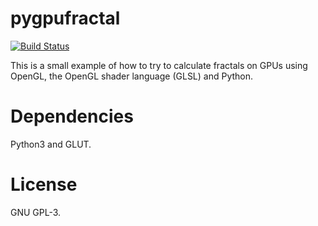 # pygpufractal
[![Build Status](https://travis-ci.org/johndoe31415/pygpufractal.svg?branch=master)](https://travis-ci.org/johndoe31415/pygpufractal)

This is a small example of how to try to calculate fractals on GPUs using
OpenGL, the OpenGL shader language (GLSL) and Python.

# Dependencies
Python3 and GLUT.

# License
GNU GPL-3.
